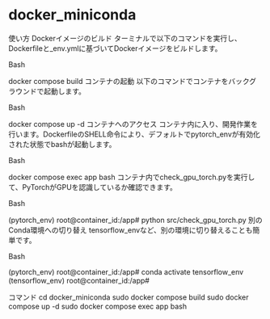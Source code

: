 # docker_miniconda

使い方
Dockerイメージのビルド
ターミナルで以下のコマンドを実行し、Dockerfileと_env.ymlに基づいてDockerイメージをビルドします。

Bash

docker compose build
コンテナの起動
以下のコマンドでコンテナをバックグラウンドで起動します。

Bash

docker compose up -d
コンテナへのアクセス
コンテナ内に入り、開発作業を行います。DockerfileのSHELL命令により、デフォルトでpytorch_envが有効化された状態でbashが起動します。

Bash

docker compose exec app bash
コンテナ内でcheck_gpu_torch.pyを実行して、PyTorchがGPUを認識しているか確認できます。

Bash

(pytorch_env) root@container_id:/app# python src/check_gpu_torch.py
別のConda環境への切り替え
tensorflow_envなど、別の環境に切り替えることも簡単です。

Bash

(pytorch_env) root@container_id:/app# conda activate tensorflow_env
(tensorflow_env) root@container_id:/app#

コマンド
cd docker_miniconda
sudo docker compose build
sudo docker compose up -d
sudo docker compose exec app bash